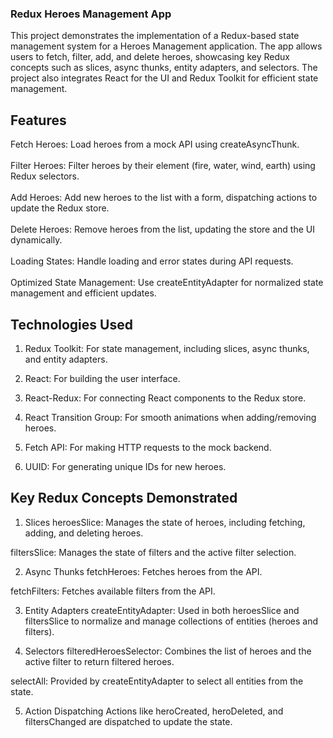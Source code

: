 ### Redux Heroes Management App

This project demonstrates the implementation of a Redux-based state management system for a Heroes Management application. The app allows users to fetch, filter, add, and delete heroes, showcasing key Redux concepts such as slices, async thunks, entity adapters, and selectors. The project also integrates React for the UI and Redux Toolkit for efficient state management.<br>

## Features
Fetch Heroes: Load heroes from a mock API using createAsyncThunk.<br>
<br>
Filter Heroes: Filter heroes by their element (fire, water, wind, earth) using Redux selectors.<br>
<br>
Add Heroes: Add new heroes to the list with a form, dispatching actions to update the Redux store.<br>
<br>
Delete Heroes: Remove heroes from the list, updating the store and the UI dynamically.<br>
<br>
Loading States: Handle loading and error states during API requests.<br>
<br>
Optimized State Management: Use createEntityAdapter for normalized state management and efficient updates.<br>

## Technologies Used

1) Redux Toolkit: For state management, including slices, async thunks, and entity adapters.

2) React: For building the user interface.

3) React-Redux: For connecting React components to the Redux store.

4) React Transition Group: For smooth animations when adding/removing heroes.

5) Fetch API: For making HTTP requests to the mock backend.

6) UUID: For generating unique IDs for new heroes.

## Key Redux Concepts Demonstrated
1. Slices
heroesSlice: Manages the state of heroes, including fetching, adding, and deleting heroes.

filtersSlice: Manages the state of filters and the active filter selection.

2. Async Thunks
fetchHeroes: Fetches heroes from the API.

fetchFilters: Fetches available filters from the API.

3. Entity Adapters
createEntityAdapter: Used in both heroesSlice and filtersSlice to normalize and manage collections of entities (heroes and filters).

4. Selectors
filteredHeroesSelector: Combines the list of heroes and the active filter to return filtered heroes.

selectAll: Provided by createEntityAdapter to select all entities from the state.

5. Action Dispatching
Actions like heroCreated, heroDeleted, and filtersChanged are dispatched to update the state.
